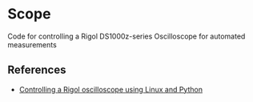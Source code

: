 # Scope
Code for controlling a Rigol DS1000z-series Oscilloscope for automated measurements


## References
- [Controlling  a Rigol oscilloscope using Linux and Python][control-scope]

[control-scope]: http://www.cibomahto.com/2010/04/controlling-a-rigol-oscilloscope-using-linux-and-python/
